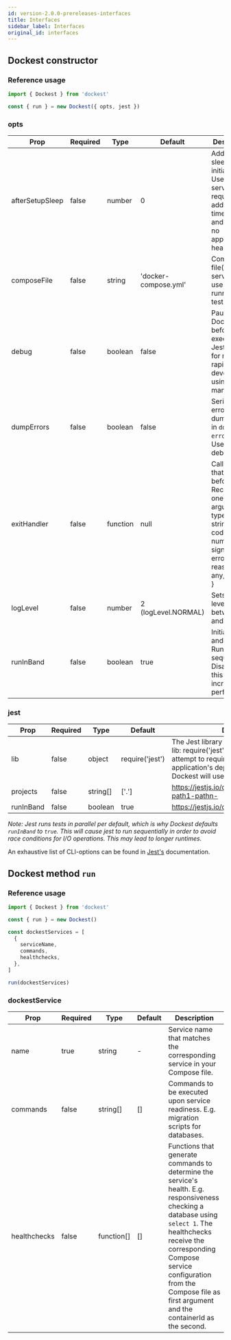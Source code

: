 ```yaml
---
id: version-2.0.0-prereleases-interfaces
title: Interfaces
sidebar_label: Interfaces
original_id: interfaces
---
```


## Dockest constructor

### Reference usage

```ts
import { Dockest } from 'dockest'

const { run } = new Dockest({ opts, jest })
```

### opts

| Prop            | Required | Type     | Default              | Description                                                                                                                                           |
| --------------- | -------- | -------- | -------------------- | ----------------------------------------------------------------------------------------------------------------------------------------------------- |
| afterSetupSleep | false    | number   | 0                    | Additional sleep after initial setup. Useful when services require additional time to boot and there's no applicable healthcheck                      |
| composeFile     | false    | string   | 'docker-compose.yml' | Compose file(s) with services to use while running tests                                                                                              |
| debug           | false    | boolean  | false                | Pauses Dockest just before executing Jest. Useful for more rapid development using Jest manually                                                      |
| dumpErrors      | false    | boolean  | false                | Serializes errors and dumps them in `dockest-error.json`. Useful for debugging.                                                                       |
| exitHandler     | false    | function | null                 | Callback that will run before exit. Received one argument of type { type: string, code?: number, signal?: any, error?: Error, reason?: any, p?: any } |
| logLevel        | false    | number   | 2 (logLevel.NORMAL)  | Sets the log level between 0 and 4                                                                                                                    |
| runInBand       | false    | boolean  | true                 | Initializes and runs the Runners in sequence. Disabling this could increase performance                                                               |

### jest

| Prop      | Required | Type     | Default         | Description                                                                                                                                                                                                 |
| --------- | -------- | -------- | --------------- | ----------------------------------------------------------------------------------------------------------------------------------------------------------------------------------------------------------- |
| lib       | false    | object   | require('jest') | The Jest library itself, typically passed as { lib: require('jest') }. If omitted, Dockest will attempt to require Jest from your application's dependencies. If absent, Dockest will use it's own version. |
| projects  | false    | string[] | ['.']           | https://jestjs.io/docs/en/cli.html#projects-path1-pathn-                                                                                                                                                    |
| runInBand | false    | boolean  | true            | https://jestjs.io/docs/en/cli.html#runinband                                                                                                                                                                |

_Note: Jest runs tests in parallel per default, which is why Dockest defaults `runInBand` to `true`. This will cause jest to run sequentially in order to avoid race conditions for I/O operations. This may lead to longer runtimes._

An exhaustive list of CLI-options can be found in [Jest's](https://jestjs.io/docs/en/cli.html) documentation.

## Dockest method `run`

### Reference usage

```ts
import { Dockest } from 'dockest'

const { run } = new Dockest()

const dockestServices = [
  {
    serviceName,
    commands,
    healthchecks,
  },
]

run(dockestServices)
```

### dockestService

| Prop         | Required | Type       | Default | Description                                                                                                                                                                                                                                                                       |
| ------------ | -------- | ---------- | ------- | --------------------------------------------------------------------------------------------------------------------------------------------------------------------------------------------------------------------------------------------------------------------------------- |
| name         | true     | string     | -       | Service name that matches the corresponding service in your Compose file.                                                                                                                                                                                                         |
| commands     | false    | string[]   | []      | Commands to be executed upon service readiness. E.g. migration scripts for databases.                                                                                                                                                                                             |
| healthchecks | false    | function[] | []      | Functions that generate commands to determine the service's health. E.g. responsiveness checking a database using `select 1`. The healthchecks receive the corresponding Compose service configuration from the Compose file as first argument and the containerId as the second. |
